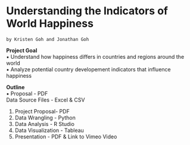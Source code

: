 # Understanding the Indicators of World Happiness
    by Kristen Goh and Jonathan Goh

**Project Goal**  
 	▪ Understand how happiness differs in countries and regions around the world  
  ▪ Analyze potential country developement indicators that influence happiness  

**Outline**  
	▪ Proposal - PDF  
   Data Source Files - Excel & CSV 
  1. Project  Proposal- PDF
  3. Data Wrangling - Python  
  4. Data Analysis - R Studio  
  5. Data Visualization - Tableau  
  6. Presentation - PDF & Link to Vimeo Video  
